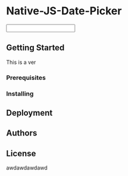 # Native-JS-Date-Picker

<script type="text/javascript" src="index.js"></script>
<form action="">
	<input type="text" onclick="call.open(this)">
</form>

## Getting Started 
This is a ver







### Prerequisites
### 


### Installing


## Deployment


## Authors


## License


awdawdawdawd
